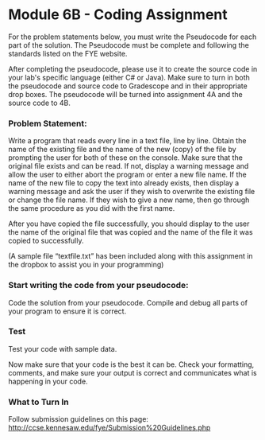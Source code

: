 # Module 6B - Coding Assignment

For the problem statements below, you must write the Pseudocode for each part of the solution. The Pseudocode must be complete and following the standards listed on the FYE website.

After completing the pseudocode, please use it to create the source code in your lab's specific language (either C# or Java). Make sure to turn in both the pseudocode and source code to Gradescope and in their appropriate drop boxes. The pseudocode will be turned into assignment 4A and the source code to 4B.

### Problem Statement:
Write a program that reads every line in a text file, line by line. Obtain the name of the existing file and the name of the new (copy) of the file by prompting the user for both of these on the console.  Make sure that the original file exists and can be read.  If not, display a warning message and allow the user to either abort the program or enter a new file name.  If the name of the new file to copy the text into already exists, then display a warning message and ask the user if they wish to overwrite the existing file or change the file name.  If they wish to give a new name, then go through the same procedure as you did with the first name.  

After you have copied the file successfully, you should display to the user the name of the original file that was copied and the name of the file it was copied to successfully.

(A sample file “textfile.txt” has been included along with this assignment in the dropbox to assist you in your programming) 
 

### Start writing the code from your pseudocode:
Code the solution from your pseudocode. Compile and debug all parts of your program to ensure it is correct.  

### Test
Test your code with sample data.

Now make sure that your code is the best it can be.  Check your formatting, comments, and make sure your output is correct and communicates what is happening in your code.

### What to Turn In
Follow submission guidelines on this page: http://ccse.kennesaw.edu/fye/Submission%20Guidelines.php


